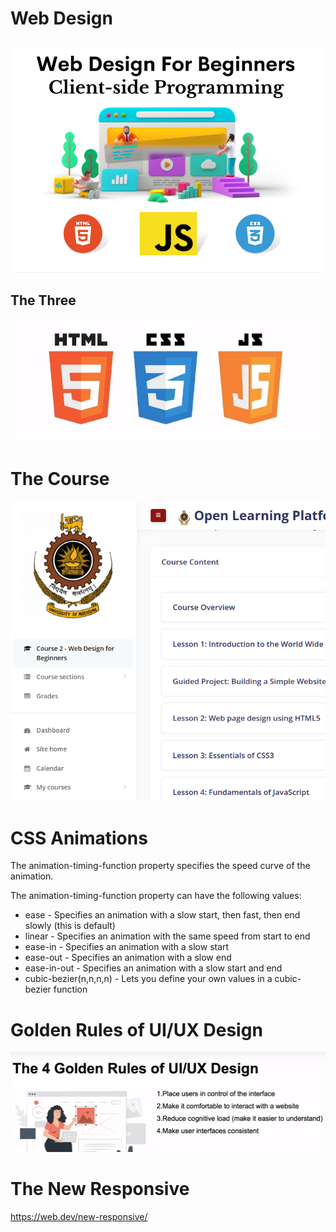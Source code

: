 # Web Design

![Web Design](web-design.png)

## The Three

![Three](3-lang.png)

# The Course

![The course](fund.png)

# CSS Animations

The animation-timing-function property specifies the speed curve of the animation.

The animation-timing-function property can have the following values:

- ease - Specifies an animation with a slow start, then fast, then end slowly (this is default)
- linear - Specifies an animation with the same speed from start to end
- ease-in - Specifies an animation with a slow start
- ease-out - Specifies an animation with a slow end
- ease-in-out - Specifies an animation with a slow start and end
- cubic-bezier(n,n,n,n) - Lets you define your own values in a cubic-bezier function

# Golden Rules of UI/UX Design

![Golden Rules](golden.png)

# The New Responsive

https://web.dev/new-responsive/
